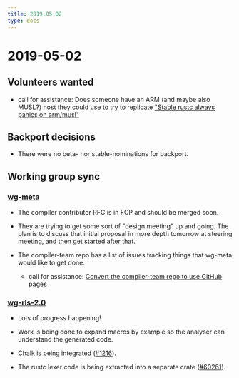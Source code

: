 ```yaml
---
title: 2019.05.02
type: docs
---
```

# 2019-05-02

## Volunteers wanted

- call for assistance: Does someone have an ARM (and maybe also MUSL?) host they could use to try to replicate ["Stable rustc always panics on arm/musl"](https://github.com/rust-lang/rust/issues/60297)

## Backport decisions

- There were no beta- nor stable-nominations for backport.

## Working group sync

### [wg-meta](../../../working-groups/meta)

- The compiler contributor RFC is in FCP and should be merged soon.

- They are trying to get some sort of "design meeting" up and going.
The plan is to discuss that initial proposal in more depth tomorrow at steering meeting, and then get started after that.

- The compiler-team repo has a list of issues tracking things that wg-meta would like to get done.
  - call for assistance: [Convert the compiler-team repo to use GitHub pages](https://github.com/rust-lang/compiler-team/issues/73)

### [wg-rls-2.0](../../../working-groups/rls-2.0/)

- Lots of progress happening!

- Work is being done to expand macros by example so the analyser can understand the generated code.

- Chalk is being integrated ([#1216](https://github.com/rust-analyzer/rust-analyzer/pull/1216)).

- The rustc lexer code is being extracted into a separate crate ([#60261](https://github.com/rust-lang/rust/pull/60261)).
